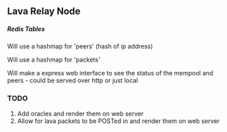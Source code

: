 ## Lava Relay Node




##### Redis Tables

  Will use a hashmap for 'peers'  (hash of ip address)

  Will use a hashmap for 'packets'


  Will make a express web interface to see the status of the mempool and peers - could be served over http or just local


### TODO

1. Add oracles and render them on web server
2. Allow for lava packets to be POSTed in and render them on web server

